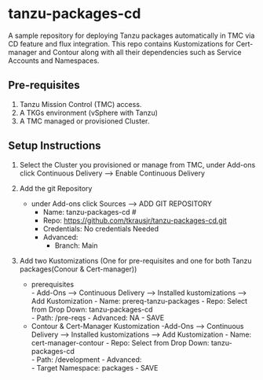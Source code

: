 # tanzu-packages-cd

A sample repository for deploying Tanzu packages automatically in TMC via CD feature and flux integration. This repo contains Kustomizations for Cert-manager and Contour along with all their dependencies such as Service Accounts and Namespaces.

## Pre-requisites
1. Tanzu Mission Control (TMC) access.
2. A TKGs environment (vSphere with Tanzu)
3. A TMC managed or provisioned Cluster.


## Setup Instructions
1. Select the Cluster you provisioned or manage from TMC, under Add-ons click Continuous Delivery --> Enable Continuous Delivery
2. Add the git Repository 
	  - under Add-ons click Sources --> ADD GIT REPOSITORY
		  - Name: tanzu-packages-cd          #
		  - Repo:  https://github.com/tkrausjr/tanzu-packages-cd.git
		  - Credentials: No credentials Needed
		  - Advanced:
			  - Branch: Main

3. Add two Kustomizations (One for pre-requisites and one for both Tanzu packages(Conour & Cert-manager))
	  - prerequisites  
		    - Add-Ons --> Continuous Delivery --> Installed kustomizations --> Add Kustomization
		      - Name:   prereq-tanzu-packages
		      - Repo:  Select from Drop Down:  tanzu-packages-cd  
		      - Path:  /pre-reqs
		      - Advanced:  NA
			- SAVE
	  - Contour & Cert-Manager Kustomization 
		    -Add-Ons --> Continuous Delivery --> Installed kustomizations --> Add Kustomization
		      - Name: cert-manager-contour
		      - Repo:  Select from Drop Down:  tanzu-packages-cd  
		      - Path:  /development
		      - Advanced:  
			- Target Namespace:  packages
			  - SAVE
  

